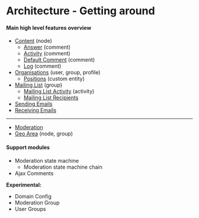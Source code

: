 # Architecture - Getting around

#### Main high level features overview

- [Content](architecture/content.md) (node)
  - [Answer](architecture/answer_comment.md) (comment)
  - [Activity](architecture/activity_comment.md) (comment)
  - [Default Comment](architecture/default_comment.md) (comment)
  - [Log](architecture/log_comment.md) (comment)
- [Organisations](architecture/organisations.md) (user, group, profile)
   - [Positions](architecture/positions.md) (custom entity)
- [Mailing List](architecture/mailing_list.md) (group)
  - [Mailing List Activity](architecture/mailing_list_activity.md) (activity)
  - [Mailing List Recipients](architecture/mailing_list_recipients.md)
- [Sending Emails](architecture/sending_emails.md)
- [Receiving Emails](architecture/recieving_emails.md)
--------------------------------------------------------
- [Moderation](architecture/moderation.md)
- [Geo Area](architecture/geoarea.md) (node, group)

#### Support modules

- Moderation state machine
  - Moderation state machine chain
- Ajax Comments


**Experimental:**
- Domain Config
- Moderation Group
- User Groups
